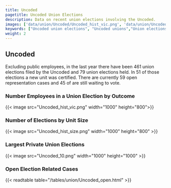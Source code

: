 ```yaml
---
title: Uncoded
pagetitle: Uncoded Union Elections
description: Data on recent union elections involving the Uncoded.
images: ['data/union/Uncoded/Uncoded_hist_vic.png', 'data/union/Uncoded/Uncoded_hist_size.png', 'data/union/Uncoded/Uncoded_10.png']
keywords: ["Uncoded union elections", "Uncoded unions","Union elections"]
weight: 2
---
```

##  Uncoded

Excluding public employees, in the last year there have been 461 union elections filed by the Uncoded and 79 union elections held. In 51 of those elections a new unit was certified. There are currently 59 open representation cases and 45 of are still waiting to vote.

### Number Employees in a Union Election by Outcome
{{< image src="Uncoded_hist_vic.png" width="1000" height="800">}}

### Number of Elections by Unit Size
{{< image src="Uncoded_hist_size.png" width="1000" height="800" >}}

### Largest Private Union Elections
{{< image src="Uncoded_10.png" width="1000" height="1000"  >}}

### Open Election Related Cases
{{< readtable table="/tables/union/Uncoded_open.html" >}}

